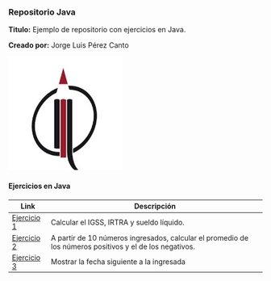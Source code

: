 ### Repositorio Java
**Titulo:** Ejemplo de repositorio con ejercicios en Java.

**Creado por:** Jorge Luis Pérez Canto

![](/img/LogoEFPEM.jpg)

#### Ejercicios en Java
| Link  | Descripción |
| ------------- | ------------- |
| [Ejercicio 1](./Ejemplo1.java) | Calcular el IGSS, IRTRA y sueldo líquido. |
| [Ejercicio 2](./Validacion_fecha_dia_mes_anio.psc) | A partir de 10 números ingresados, calcular el promedio de los números positivos y el de los negativos.|
| [Ejercicio 3](./Ejercicio3.java) | Mostrar la fecha siguiente a la ingresada |
